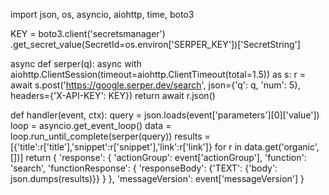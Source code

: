 import json, os, asyncio, aiohttp, time, boto3

KEY = boto3.client('secretsmanager') \
      .get_secret_value(SecretId=os.environ['SERPER_KEY'])['SecretString']

async def serper(q):
    async with aiohttp.ClientSession(timeout=aiohttp.ClientTimeout(total=1.5)) as s:
        r = await s.post('https://google.serper.dev/search',
                         json={'q': q, 'num': 5},
                         headers={'X-API-KEY': KEY})
        return await r.json()

def handler(event, ctx):
    query = json.loads(event['parameters'][0]['value'])
    loop = asyncio.get_event_loop()
    data = loop.run_until_complete(serper(query))
    results = [{'title':r['title'],'snippet':r['snippet'],'link':r['link']}
               for r in data.get('organic',[])]
    return {
        'response': {
            'actionGroup': event['actionGroup'],
            'function': 'search',
            'functionResponse': {
                'responseBody': {'TEXT': {'body': json.dumps(results)}}
            }
        },
        'messageVersion': event['messageVersion']
    }
